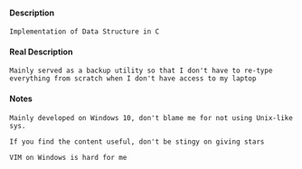 #### Description

	Implementation of Data Structure in C

#### Real Description

	Mainly served as a backup utility so that I don't have to re-type
	everything from scratch when I don't have access to my laptop

#### Notes

	Mainly developed on Windows 10, don't blame me for not using Unix-like sys.

	If you find the content useful, don't be stingy on giving stars

	VIM on Windows is hard for me

